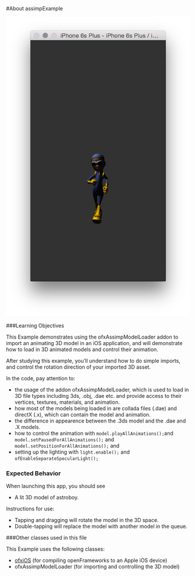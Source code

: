 #About assimpExample

![Screenshot of assimpExample](assimpExample.png)

###Learning Objectives

This Example demonstrates using the ofxAssimpModelLoader addon to import an animating 3D model in an iOS application, and will demonstrate how to load in 3D animated models and control their animation.

After studying this example, you'll understand how to do simple imports, and control the rotation direction of your imported 3D asset.

In the code, pay attention to:

* the usage of the addon ofxAssimpModelLoader, which is used to load in 3D file types including 3ds, .obj, .dae etc. and provide access to their vertices, textures, materials, and animation.
* how most of the models being loaded in are collada files (.dae) and directX (.x), which can contain the model and animation.
* the difference in appearence between the .3ds model and the .dae and .X models.
* how to control the animation with ```model.playAllAnimations();```and ```model.setPausedForAllAnimations();``` and ```model.setPositionForAllAnimations();``` and
* setting up the lighting with ```light.enable();``` and ```ofEnableSeparateSpecularLight();```

### Expected Behavior

When launching this app, you should see

* A lit 3D model of astroboy.

Instructions for use:

* Tapping and dragging will rotate the model in the 3D space.
* Double-tapping will replace the model with another model in the queue.

###Other classes used in this file

This Example uses the following classes:

* [ofxiOS](http://openframeworks.cc/documentation/ofxiOS/) (for compiling openFrameworks to an Apple iOS device)
* ofxAssimpModelLoader (for importing and controlling the 3D model)
